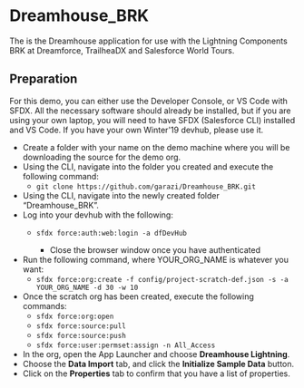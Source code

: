 # Dreamhouse_BRK

The is the Dreamhouse application for use with the Lightning Components BRK at Dreamforce, TrailheaDX and Salesforce World Tours.

## Preparation

For this demo, you can either use the Developer Console, or VS Code with SFDX. All the necessary software should already be installed, but if you are using your own laptop, you will need to have SFDX (Salesforce CLI) installed and VS Code. If you have your own Winter'19 devhub, please use it.

* Create a folder with your name on the demo machine where you will be  downloading the source for the demo org.
* Using the CLI, navigate into the folder you created and execute the following command:
    * `git clone https://github.com/garazi/Dreamhouse_BRK.git `
* Using the CLI, navigate into the newly created folder “Dreamhouse_BRK”.
* Log into your devhub with the following:
    * `sfdx force:auth:web:login -a dfDevHub`

        * Close the browser window once you have authenticated
* Run the following command, where YOUR_ORG_NAME is whatever you want:
    * `sfdx force:org:create -f config/project-scratch-def.json -s -a YOUR_ORG_NAME -d 30 -w 10`
* Once the scratch org has been created, execute the following commands:
    * `sfdx force:org:open`
    * `sfdx force:source:pull`
    * `sfdx force:source:push`
    * `sfdx force:user:permset:assign -n All_Access`
* In the org, open the App Launcher and choose **Dreamhouse Lightning**.
* Choose the **Data Import** tab, and click the **Initialize Sample Data** button.
* Click on the **Properties** tab to confirm that you have a list of properties.
